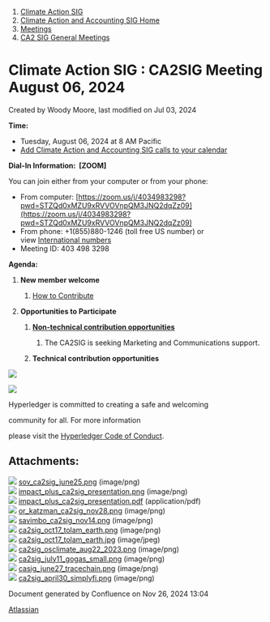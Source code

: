 1. [Climate Action SIG](index.html)
2. [Climate Action and Accounting SIG Home](Climate-Action-and-Accounting-SIG-Home_19005445.html)
3. [Meetings](Meetings_19005583.html)
4. [CA2 SIG General Meetings](CA2-SIG-General-Meetings_19006785.html)

# Climate Action SIG : CA2SIG Meeting August 06, 2024

Created by Woody Moore, last modified on Jul 03, 2024

**Time:**

- Tuesday, August 06, 2024 at 8 AM Pacific
- [Add Climate Action and Accounting SIG calls to your calendar](https://lists.hyperledger.org/g/climate-sig/ics/invite.ics?repeatid=24572)

**Dial-In Information:  \[ZOOM]**

You can join either from your computer or from your phone:

- From computer: [https://zoom.us/j/4034983298?pwd=STZQd0xMZU9xRVVOVnpQM3JNQ2dqZz09](https://zoom.us/j/4034983298?pwd=STZQd0xMZU9xRVVOVnpQM3JNQ2dqZz09)
- From phone: +1(855)880-1246 (toll free US number) or view [International numbers](https://zoom.us/u/bAaJoyznp)
- Meeting ID: 403 498 3298

**Agenda:**

1. **New member welcome**
   
   1. [How to Contribute](https://lf-hyperledger.atlassian.net/wiki/display/CASIG/How+to+Contribute)
2. **Opportunities to Participate**
   
   1. **[Non-technical contribution opportunities](https://lf-hyperledger.atlassian.net/wiki/display/CASIG/Non-technical+Contribution+Opportunities)**
      
      1. The CA2SIG is seeking Marketing and Communications support.
   2. **Technical contribution opportunities**

![](https://wiki.hyperledger.org/download/attachments/29034696/Antitrustnotice.png?version=1&modificationDate=1581695654000&api=v2)

![](https://wiki.hyperledger.org/download/attachments/2392771/welcome.png?version=2&modificationDate=1572450107000&api=v2)

Hyperledger is committed to creating a safe and welcoming

community for all. For more information

please visit the [Hyperledger Code of Conduct](https://lf-hyperledger.atlassian.net/wiki/spaces/HYP/pages/19595281/Hyperledger+Code+of+Conduct).

## Attachments:

![](images/icons/bullet_blue.gif) [sov\_ca2sig\_june25.png](attachments/19010788/19010787.png) (image/png)  
![](images/icons/bullet_blue.gif) [impact\_plus\_ca2sig\_presentation.png](attachments/19010788/19010789.png) (image/png)  
![](images/icons/bullet_blue.gif) [impact\_plus\_ca2sig\_presentation.pdf](attachments/19010788/19010790.pdf) (application/pdf)  
![](images/icons/bullet_blue.gif) [or\_katzman\_ca2sig\_nov28.png](attachments/19010788/19010791.png) (image/png)  
![](images/icons/bullet_blue.gif) [savimbo\_ca2sig\_nov14.png](attachments/19010788/19010792.png) (image/png)  
![](images/icons/bullet_blue.gif) [ca2sig\_oct17\_tolam\_earth.png](attachments/19010788/19010793.png) (image/png)  
![](images/icons/bullet_blue.gif) [ca2sig\_oct17\_tolam\_earth.jpg](attachments/19010788/19010794.jpg) (image/jpeg)  
![](images/icons/bullet_blue.gif) [ca2sig\_osclimate\_aug22\_2023.png](attachments/19010788/19010795.png) (image/png)  
![](images/icons/bullet_blue.gif) [ca2sig\_july11\_gogas\_small.png](attachments/19010788/19010796.png) (image/png)  
![](images/icons/bullet_blue.gif) [casig\_june27\_tracechain.png](attachments/19010788/19010797.png) (image/png)  
![](images/icons/bullet_blue.gif) [ca2sig\_april30\_simplyfi.png](attachments/19010788/19010798.png) (image/png)

Document generated by Confluence on Nov 26, 2024 13:04

[Atlassian](http://www.atlassian.com/)
